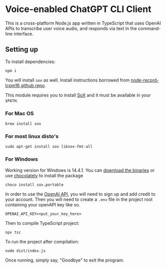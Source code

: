 # Voice-enabled ChatGPT CLI Client

This is a cross-platform Node.js app written in TypeScript that uses OpenAI APIs to transcribe user voice audio, and responds via text in the command-line interface.

## Setting up

To install dependencies:

```
npm i
```

You will install `sox` as well. Install instructions borrowed from [node-record-lcpm16 github repo](https://github.com/gillesdemey/node-record-lpcm16/blob/master/README.md).

This module requires you to install [SoX](http://sox.sourceforge.net) and it must be available in your `$PATH`.

### For Mac OS
`brew install sox`

### For most linux disto's
`sudo apt-get install sox libsox-fmt-all`

### For Windows
Working version for Windows is 14.4.1. You can [download the binaries](https://sourceforge.net/projects/sox/files/sox/14.4.1/) or use [chocolately](https://chocolatey.org/install) to install the package

`choco install sox.portable`

In order to use the [OpenAI API](https://openai.com/product), you will need to sign up and add credit to your account.  Then you will need to create a `.env` file in the project root containing your openAPI key like so.

```
OPENAI_API_KEY=<put_your_key_here>
```


Then to compile TypeScript project:

```
npx tsc
```

To run the project after compilation:

```
node dist/index.js
```

Once running, simply say, "Goodbye" to exit the program.
